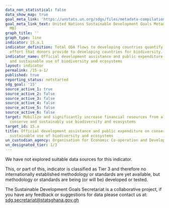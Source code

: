 ```yaml
---
data_non_statistical: false
data_show_map: true
goal_meta_link: 'https://unstats.un.org/sdgs/files/metadata-compilation/Metadata-Goal-15.pdf '
goal_meta_link_text: United Nations Sustainable Development Goals Metadata (PDF 4.0
  MB)
graph_title: ''
graph_type: line
indicator: 15.a.1
indicator_definition: Total ODA flows to developing countries quantify the public
  effort that donors provide to developing countries for biodiversity.
indicator_name: Official development assistance and public expenditure on conservation
  and sustainable use of biodiversity and ecosystems
layout: indicator
permalink: /15-a-1/
published: true
reporting_status: notstarted
sdg_goal: '15'
source_active_1: true
source_active_2: false
source_active_3: false
source_active_4: false
source_active_5: false
source_active_6: false
target: Mobilize and significantly increase financial resources from all sources to
  conserve and sustainably use biodiversity and ecosystems
target_id: 15.a
title: Official development assistance and public expenditure on conservation and
  sustainable use of biodiversity and ecosystems
un_custodian_agency: Organisation for Economic Co-operation and Development (OECD)
un_designated_tier: 1/3
---
```

We have not explored suitable data sources for this indicator.

This, or part of this, indicator is classified as Tier 3 and therefore no internationally established methodology or standards are yet available, but methodology or standards are being (or will be) developed or tested.

The Sustainable Development Goals Secretariat is a collaborative project, if you have any feedback or suggestions for data please contact us at: sdg.secretariat@statsghana.gov.gh
